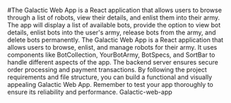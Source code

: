 #The Galactic Web App is a React application that allows users to browse through a list of robots, view their details, and enlist them into their army. The app will display a list of available bots, provide the option to view bot details, enlist bots into the user's army, release bots from the army, and delete bots permanently.
The Galactic Web App is a React application that allows users to browse, enlist, and manage robots for their army. It uses components like BotCollection, YourBotArmy, BotSpecs, and SortBar to handle different aspects of the app. The backend server ensures secure order processing and payment transactions. By following the project requirements and file structure, you can build a functional and visually appealing Galactic Web App. Remember to test your app thoroughly to ensure its reliability and performance. Galactic-web-app
